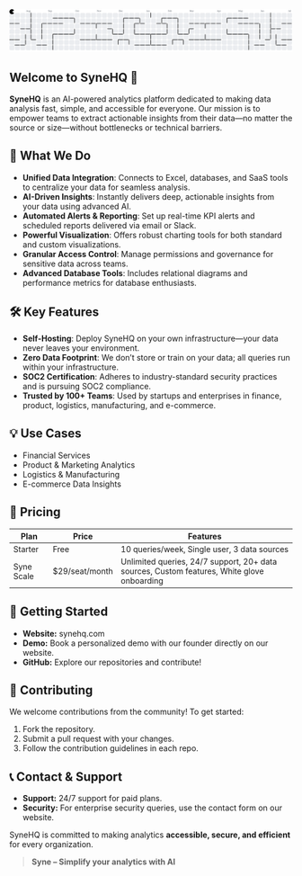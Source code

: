 <picture>
  <source media="(prefers-color-scheme: dark)" srcset="https://raw.githubusercontent.com/synehq/.github/output/pacman-contribution-graph-dark.svg">
  <source media="(prefers-color-scheme: light)" srcset="https://raw.githubusercontent.com/synehq/.github/output/pacman-contribution-graph.svg">
  <img alt="pacman contribution graph" src="https://raw.githubusercontent.com/synehq/.github/output/pacman-contribution-graph.svg">
</picture>

## Welcome to SyneHQ 👋

**SyneHQ** is an AI-powered analytics platform dedicated to making data analysis fast, simple, and accessible for everyone. Our mission is to empower teams to extract actionable insights from their data—no matter the source or size—without bottlenecks or technical barriers.

## 🚀 What We Do

- **Unified Data Integration**: Connects to Excel, databases, and SaaS tools to centralize your data for seamless analysis.
- **AI-Driven Insights**: Instantly delivers deep, actionable insights from your data using advanced AI.
- **Automated Alerts & Reporting**: Set up real-time KPI alerts and scheduled reports delivered via email or Slack.
- **Powerful Visualization**: Offers robust charting tools for both standard and custom visualizations.
- **Granular Access Control**: Manage permissions and governance for sensitive data across teams.
- **Advanced Database Tools**: Includes relational diagrams and performance metrics for database enthusiasts.

## 🛠️ Key Features

- **Self-Hosting**: Deploy SyneHQ on your own infrastructure—your data never leaves your environment.
- **Zero Data Footprint**: We don’t store or train on your data; all queries run within your infrastructure.
- **SOC2 Certification**: Adheres to industry-standard security practices and is pursuing SOC2 compliance.
- **Trusted by 100+ Teams**: Used by startups and enterprises in finance, product, logistics, manufacturing, and e-commerce.

## 💡 Use Cases

- Financial Services
- Product & Marketing Analytics
- Logistics & Manufacturing
- E-commerce Data Insights

## 💸 Pricing

| Plan         | Price             | Features                                                  |
|--------------|-------------------|-----------------------------------------------------------|
| Starter      | Free              | 10 queries/week, Single user, 3 data sources              |
| Syne Scale   | $29/seat/month    | Unlimited queries, 24/7 support, 20+ data sources, Custom features, White glove onboarding |

## 🏁 Getting Started

- **Website:** synehq.com
- **Demo:** Book a personalized demo with our founder directly on our website.
- **GitHub:** Explore our repositories and contribute!

## 🤝 Contributing

We welcome contributions from the community! To get started:

1. Fork the repository.
2. Submit a pull request with your changes.
3. Follow the contribution guidelines in each repo.

## 📞 Contact & Support

- **Support:** 24/7 support for paid plans.
- **Security:** For enterprise security queries, use the contact form on our website.

SyneHQ is committed to making analytics **accessible, secure, and efficient** for every organization.

> **Syne – Simplify your analytics with AI**
